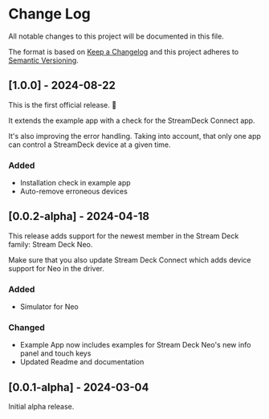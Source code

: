 
# Change Log
All notable changes to this project will be documented in this file.
 
The format is based on [Keep a Changelog](http://keepachangelog.com/)
and this project adheres to [Semantic Versioning](http://semver.org/).

## [1.0.0] - 2024-08-22

This is the first official release. 🎉

It extends the example app with a check for the StreamDeck Connect app. 

It's also improving the error handling. Taking into account, that only one app can control a StreamDeck device at a given time.

### Added
- Installation check in example app
- Auto-remove erroneous devices

 
## [0.0.2-alpha] - 2024-04-18
 
This release adds support for the newest member in the Stream Deck family: Stream Deck Neo. 

Make sure that you also update Stream Deck Connect which adds device support for Neo in the driver. 
 
### Added
- Simulator for Neo

### Changed
- Example App now includes examples for Stream Deck Neo's new info panel and touch keys 
- Updated Readme and documentation
 
## [0.0.1-alpha] - 2024-03-04
  
Initial alpha release.
